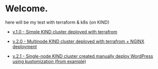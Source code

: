 # Welcome.

here will be my test with terraform & k8s (on KIND)



- [v.1.0  - Simple KIND cluster deployed with terrafrom](/1.0/README.md)

- [v.2.0  - Multinode KIND cluster deployed with terrafrom + NGINX deployment](/2.0/README.md)

- [v.2.1  - Single-node KIND cluster created manually deploy WordPress using kustomization (from example)](/2.1/README.md)